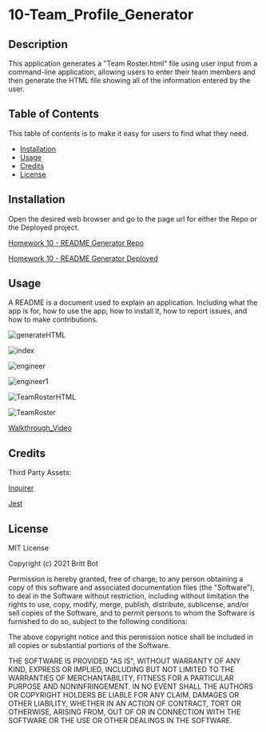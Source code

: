 # 10-Team_Profile_Generator
## Description 

This application generates a "Team Roster.html" file using user input from a command-line application, allowing users to enter their team members and then generate the HTML file showing all of the information entered by the user.


## Table of Contents 

This table of contents is to make it easy for users to find what they need.

* [Installation](#installation)
* [Usage](#usage)
* [Credits](#credits)
* [License](#license)


## Installation

Open the desired web browser and go to the page url for either the Repo or the Deployed project.

[Homework 10 - README Generator Repo](https://github.com/britt-bot/10-Team_Profile_Generator)

[Homework 10 - README Generator Deployed](https://britt-bot.github.io/10-Team_Profile_Generator/)


## Usage 

A README is a document used to explain an application. Including what the app is for, how to use the app, how to install it, how to report issues, and how to make contributions.

![generateHTML](https://user-images.githubusercontent.com/77466708/115482178-b46c3200-a213-11eb-9c9d-5ca3d8d38f84.png)

![index](https://user-images.githubusercontent.com/77466708/115482179-b504c880-a213-11eb-9b4d-ca6b59236f95.png)

![engineer](https://user-images.githubusercontent.com/77466708/115482180-b504c880-a213-11eb-853a-98b8b6daff03.png)

![engineer1](https://user-images.githubusercontent.com/77466708/115482181-b504c880-a213-11eb-9621-dbb295a89a07.png)

![TeamRosterHTML](https://user-images.githubusercontent.com/77466708/115482182-b59d5f00-a213-11eb-98ea-bac98189dfce.png)

![TeamRoster](https://user-images.githubusercontent.com/77466708/115482183-b59d5f00-a213-11eb-90fb-1f150e57e180.png)


[Walkthrough_Video](https://drive.google.com/file/d/1a6XhG4uplXMxuT0Yn8PvJqfx1ZW4hXQr/view?usp=sharing)

## Credits

Third Party Assets:

[Inquirer](https://www.npmjs.com/package/inquirer)

[Jest](https://www.npmjs.com/package/jest)


## License

MIT License

Copyright (c) 2021 Britt Bot

Permission is hereby granted, free of charge, to any person obtaining a copy
of this software and associated documentation files (the "Software"), to deal
in the Software without restriction, including without limitation the rights
to use, copy, modify, merge, publish, distribute, sublicense, and/or sell
copies of the Software, and to permit persons to whom the Software is
furnished to do so, subject to the following conditions:

The above copyright notice and this permission notice shall be included in all
copies or substantial portions of the Software.

THE SOFTWARE IS PROVIDED "AS IS", WITHOUT WARRANTY OF ANY KIND, EXPRESS OR
IMPLIED, INCLUDING BUT NOT LIMITED TO THE WARRANTIES OF MERCHANTABILITY,
FITNESS FOR A PARTICULAR PURPOSE AND NONINFRINGEMENT. IN NO EVENT SHALL THE
AUTHORS OR COPYRIGHT HOLDERS BE LIABLE FOR ANY CLAIM, DAMAGES OR OTHER
LIABILITY, WHETHER IN AN ACTION OF CONTRACT, TORT OR OTHERWISE, ARISING FROM,
OUT OF OR IN CONNECTION WITH THE SOFTWARE OR THE USE OR OTHER DEALINGS IN THE
SOFTWARE.
